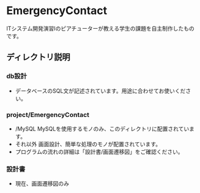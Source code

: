 # EmergencyContact
ITシステム開発演習Ⅰのピアチューターが教える学生の課題を自主制作したものです。

## ディレクトリ説明

### db設計
* データベースのSQL文が記述されています。用途に合わせてお使いください。

### project/EmergencyContact
* /MySQL MySQLを使用するモノのみ、このディレクトリに配置されています。
* それ以外 画面設計、簡単な処理のモノが配置されています。
* プログラムの流れの詳細は「設計書/画面遷移図」をご確認ください。

### 設計書
* 現在、画面遷移図のみ
